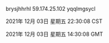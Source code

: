 brysjhhrhl 59.174.25.102 yqqlmgsycl

2021年 12月 03日 星期五 22:30:08 CST

2021年 12月 03日 星期五 14:30:08 GMT
